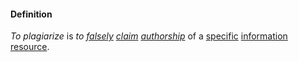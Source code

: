 #### Definition

*To plagiarize* is *to [falsely](https://github.com/gcassel/Modular-Organizing-Terminology/blob/master/terms/false.md) [claim](https://github.com/gcassel/Modular-Organizing-Terminology/blob/master/terms/claim.md) [authorship](https://github.com/gcassel/Modular-Organizing-Terminology/blob/master/terms/author.md)* of a [specific](https://github.com/gcassel/Modular-Organizing-Terminology/blob/master/terms/specific.md) [information](https://github.com/gcassel/Modular-Organizing-Terminology/blob/master/terms/information.md) [resource](https://github.com/gcassel/Modular-Organizing-Terminology/blob/master/terms/resource.md).
